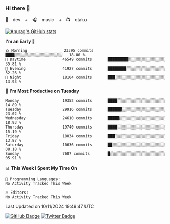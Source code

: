 ### Hi there 👋

🚀　dev　+　🎧　music　+　📺　otaku


[![Anurag's GitHub stats](https://github-readme-stats.vercel.app/api?username=koheitasaka&count_private=true&show_icons=true&theme=monokai)](https://github.com/koheitasaka/github-readme-stats)

<!--START_SECTION:waka-->
**I'm an Early 🐤** 

```text
🌞 Morning                23395 commits       ████░░░░░░░░░░░░░░░░░░░░░   18.00 % 
🌆 Daytime                46549 commits       █████████░░░░░░░░░░░░░░░░   35.81 % 
🌃 Evening                41927 commits       ████████░░░░░░░░░░░░░░░░░   32.26 % 
🌙 Night                  18104 commits       ███░░░░░░░░░░░░░░░░░░░░░░   13.93 % 
```
📅 **I'm Most Productive on Tuesday** 

```text
Monday                   19352 commits       ████░░░░░░░░░░░░░░░░░░░░░   14.89 % 
Tuesday                  29916 commits       ██████░░░░░░░░░░░░░░░░░░░   23.02 % 
Wednesday                24610 commits       █████░░░░░░░░░░░░░░░░░░░░   18.93 % 
Thursday                 19740 commits       ████░░░░░░░░░░░░░░░░░░░░░   15.19 % 
Friday                   18034 commits       ███░░░░░░░░░░░░░░░░░░░░░░   13.87 % 
Saturday                 10636 commits       ██░░░░░░░░░░░░░░░░░░░░░░░   08.18 % 
Sunday                   7687 commits        █░░░░░░░░░░░░░░░░░░░░░░░░   05.91 % 
```


📊 **This Week I Spent My Time On** 

```text
💬 Programming Languages: 
No Activity Tracked This Week

🔥 Editors: 
No Activity Tracked This Week
```


 Last Updated on 10/11/2024 19:49:47 UTC
<!--END_SECTION:waka-->

[![GitHub Badge](https://img.shields.io/badge/GitHub-100000?style=for-the-badge&logo=github&logoColor=white)](https://github.com/koheitasaka)
[![Twitter Badge](https://img.shields.io/badge/Twitter-1DA1F2?style=for-the-badge&logo=twitter&logoColor=white)](https://twitter.com/sleep_asleep_)
